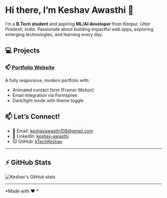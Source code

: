 # Hi there, I’m **Keshav Awasthi** 👋

I’m a **B.Tech student** and aspiring **ML/AI developer** from *Kanpur, Uttar Pradesh, India*. Passionate about building impactful web apps, exploring emerging technologies, and learning every day.



## 💻 Projects

### 📫 [Portfolio Website](https://portfolio-silk-ten-8mr1vzl19z.vercel.app/)
A fully responsive, modern portfolio with:
- Animated contact form (Framer Motion)
- Email integration via Formspree
- Dark/light mode with theme toggle

## 📫 Let’s Connect!

- 📧 Email: [keshavawasthi108@gmail.com](mailto:keshavawasthi108@gmail.com)  
- 💼 LinkedIn: [keshav-awasthi](https://www.linkedin.com/in/keshav-awasthi-b1512b261/)  
- 🐱 GitHub: [kTechKeshav](https://github.com/kTechKeshav)

---

## ⚡ GitHub Stats

![Keshav's GitHub stats](https://github-readme-stats.vercel.app/api?username=kTechKeshav&show_icons=true&theme=radical)

---

*Made with ❤ *

